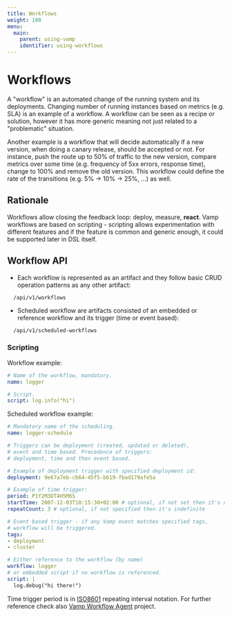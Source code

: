 ```yaml
---
title: Workflows
weight: 100
menu:
  main:
    parent: using-vamp
    identifier: using-workflows    
---
```


# Workflows

A "workflow" is an automated change of the running system and its deployments. Changing number of running instances based on metrics (e.g. SLA) is an example of a workflow. A workflow can be seen as a recipe or solution, however it has more generic meaning not just related to a "problematic" situation.


Another example is a workflow that will decide automatically if a new version, when doing a canary release, should be accepted or not. For instance, push the route up to 50% of traffic to the new version, compare metrics over some time (e.g. frequency of 5xx errors, response time), change to 100% and remove the old version. This workflow could define the rate of the transitions (e.g. 5% -> 10% -> 25%, ...) as well.

## Rationale

Workflows allow closing the feedback loop: deploy, measure, **react**.
Vamp workflows are based on scripting - scripting allows experimentation with different features and if the feature is common and generic enough, it could be supported later in DSL itself.

## Workflow API

* Each workflow is represented as an artifact and they follow basic CRUD operation patterns as any other artifact:
```
  /api/v1/workflows
```

* Scheduled workflow are artifacts consisted of an embedded or reference workflow and its trigger (time or event based):
```
  /api/v1/scheduled-workflows
```

### Scripting

Workflow example:

```yaml
# Name of the workflow, mandatory.
name: logger

# Script.
script: log.info("hi")
```

Scheduled workflow example:

```yaml
# Mandatory name of the scheduling.
name: logger-schedule

# Triggers can be deployment (created, updated or deleted), 
# event and time based. Precedence of triggers: 
# deployment, time and then event based.

# Example of deployment trigger with specified deployment id:
deployment: 9e67a7eb-cb64-45f5-b619-fbad179afe5a

# Example of time trigger:
period: P1Y2M3DT4H5M6S
startTime: 2007-12-03T10:15:30+02:00 # optional, if not set then it's now
repeatCount: 3 # optional, if not specified then it's indefinite

# Event based trigger - if any Vamp event matches specified tags, 
# workflow will be triggered.
tags:
- deployment
- cluster

# Either reference to the workflow (by name)
workflow: logger
# or embedded script if no workflow is referenced.
script: |
  log.debug("hi there!")

```
      
Time trigger period is in [ISO8601](http://en.wikipedia.org/wiki/ISO_8601) repeating interval notation.
For further reference check also [Vamp Workflow Agent](https://github.com/magneticio/vamp-workflow-agent) project.
